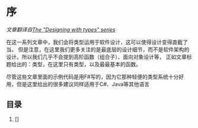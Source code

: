 # 序

*文章翻译自[The "Designing with types" series](https://fsharpforfunandprofit.com/series/designing-with-types.html)*


在这一系列文章中，我们会将类型运用于软件设计，这可以使得设计变得直截了当。
但是注意，在这里我们更多关注的是最底层的设计细节，而不是软件架构的设计。所以我们几乎不会提到高阶函数（组合子）、面向对象设计等，
正如文章标题给出的：类型，在这里只有类型，以及最最基本的函数。

尽管这些文章里面的示例代码是用F#写的，因为它那种轻便的类型系统十分好用，但是这里给出的很多建议同样适用于C#、Java等其他语言

## 目录

1. []





